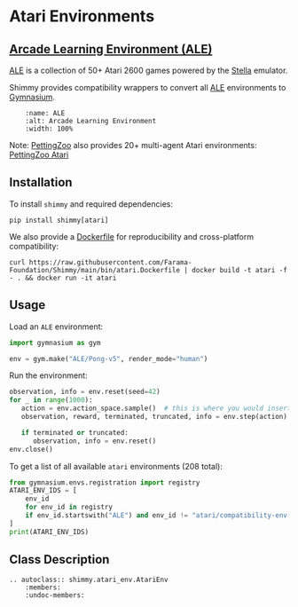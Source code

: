 # Atari Environments

## [Arcade Learning Environment (ALE)](https://github.com/mgbellemare/Arcade-Learning-Environment)

[ALE](https://github.com/mgbellemare/Arcade-Learning-Environment) is a collection of 50+ Atari 2600 games powered by the [Stella](https://stella-emu.github.io/) emulator.

Shimmy provides compatibility wrappers to convert all [ALE](https://github.com/mgbellemare/Arcade-Learning-Environment) environments to [Gymnasium](https://gymnasium.farama.org/).

```{figure} /_static/img/ALE.png
    :name: ALE
    :alt: Arcade Learning Environment
    :width: 100%
```

Note: [PettingZoo](https://pettingzoo.farama.org/) also provides 20+ multi-agent Atari environments: [PettingZoo Atari](https://pettingzoo.farama.org/environments/atari/)


## Installation
To install `shimmy` and required dependencies:

```
pip install shimmy[atari]
```

We also provide a [Dockerfile](https://github.com/Farama-Foundation/Shimmy/blob/main/bin/atari.Dockerfile) for reproducibility and cross-platform compatibility:

`curl https://raw.githubusercontent.com/Farama-Foundation/Shimmy/main/bin/atari.Dockerfile | docker build -t atari -f - . && docker run -it atari`

## Usage
Load an `ALE` environment:
```python
import gymnasium as gym

env = gym.make("ALE/Pong-v5", render_mode="human")
```

Run the environment:
```python
observation, info = env.reset(seed=42)
for _ in range(1000):
   action = env.action_space.sample()  # this is where you would insert your policy
   observation, reward, terminated, truncated, info = env.step(action)

   if terminated or truncated:
      observation, info = env.reset()
env.close()
```

To get a list of all available `atari` environments (208 total):
```python
from gymnasium.envs.registration import registry
ATARI_ENV_IDS = [
    env_id
    for env_id in registry
    if env_id.startswith("ALE") and env_id != "atari/compatibility-env-v0"
]
print(ATARI_ENV_IDS)
```

## Class Description
```{eval-rst}
.. autoclass:: shimmy.atari_env.AtariEnv
    :members:
    :undoc-members:
```
